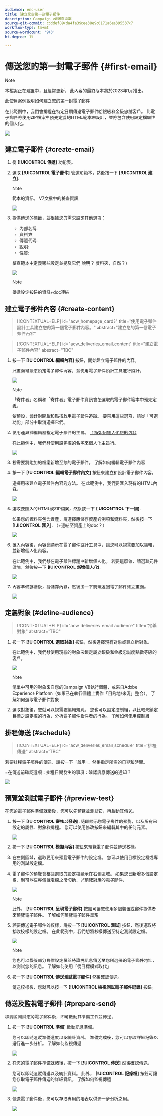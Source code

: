 ```yaml
---
audience: end-user
title: 建立您的第一封電子郵件
description: Campaign v8網頁檔案
source-git-commit: cdddef89cda4fa39cee38e9d0171a6ea395537c7
workflow-type: tm+mt
source-wordcount: '943'
ht-degree: 1%

---
```


# 傳送您的第一封電子郵件 {#first-email}

>[!NOTE]
>
>本檔案正在建置中，且經常更新。 此內容的最終版本將於2023年1月推出。

此使用案例說明如何建立您的第一封電子郵件

在此範例中，我們會排程在特定日期傳送電子郵件給銀級和金級忠誠客戶。 此電子郵件將使用ZIP檔案中預先定義的HTML範本來設計，並將包含使用設定檔屬性的個人化。

![](assets/delivery-list.png)

## 建立電子郵件 {#create-email}

1. 從 **[!UICONTROL 傳遞]** 功能表。
1. 選取 **[!UICONTROL 電子郵件]** 管道和範本，然後按一下 **[!UICONTROL 建立]**.

   >[!NOTE]
   >
   >範本的資訊。 V7文檔中的檢查資訊

   ![](assets/channel-template.png)

1. 提供傳送的標籤，並根據您的需求設定其他選項：

   * 內部名稱:
   * 資料夾:
   * 傳遞代碼:
   * 說明:
   * 性質:

   檢查範本中定義哪些設定並提及它們(說明？ 資料夾，自然？)

   ![](assets/email-properties.png)

   >[!NOTE]
   >
   >傳遞設定按鈕的資訊+doc連結

## 建立電子郵件內容 {#create-content}

>[!CONTEXTUALHELP]
>id="acw_homepage_card3"
>title="使用電子郵件設計工具建立您的第一個電子郵件內容。"
>abstract="建立您的第一個電子郵件內容"

>[!CONTEXTUALHELP]
>id="acw_deliveries_email_content"
>title="建立電子郵件內容"
>abstract="TBC"

1. 按一下 **[!UICONTROL 編輯內容]** 按鈕，開始建立電子郵件的內容。

   此畫面可讓您設定電子郵件內容，並使用電子郵件設計工具進行設計。

   ![](assets/edit-content.png)

   >[!NOTE]
   >
   >「寄件者」名稱和「寄件者」電子郵件資訊會在選取的電子郵件範本中預先定義。
   >
   >依預設，會針對開啟和點按啟用電子郵件追蹤。 要禁用這些選項，請從「可選功能」部分中取消選擇它們。

1. 使用運算式編輯器指定電子郵件的主旨。 [了解如何個人化您的內容](../personalization/personalize.md)

   在此範例中，我們想使用設定檔的名字來個人化主旨行。

   ![](assets/subject-line.png)

1. 視需要將附加的檔案新增至您的電子郵件。 了解如何編輯電子郵件內容

1. 按一下 **[!UICONTROL 編輯電子郵件內文]** 按鈕來建立和設計電子郵件內容。

   選擇用來建立電子郵件內容的方法。 在此範例中，我們要匯入現有的HTML內容。

   ![](assets/import-html.png)

1. 選取要匯入的HTML或ZIP檔案，然後按一下 **[!UICONTROL 下一個]**.

   如果您的資料夾包含資產，請選擇應儲存資產的例項和資料夾，然後按一下 **[!UICONTROL 匯入]**. （+連結至資產上的doc？）

   ![](assets/import-folder.png)

1. 匯入內容後，內容會顯示在電子郵件設計工具中，讓您可以視需要加以編輯，並新增個人化內容。

   在此範例中，我們想在電子郵件標題中新增個人化。 若要這麼做，請選取元件區塊，然後按一下 **[!UICONTROL 新增個人化]**.

   ![](assets/add-perso.png)

1. 內容準備就緒後，請儲存內容，然後按一下箭頭返回電子郵件建立畫面。

   ![](assets/save-content.png)

## 定義對象 {#define-audience}

>[!CONTEXTUALHELP]
>id="acw_deliveries_email_audience"
>title="定義對象"
>abstract="TBC"

1. 按一下 **[!UICONTROL 選取對象]** 按鈕，然後選擇現有對象或建立新對象。

   在此範例中，我們想使用現有的對象來鎖定屬於銀級和金級忠誠度點數等級的客戶。

   ![](assets/create-audience.png)

   >[!NOTE]
   >
   >清單中可用的對象來自您的Campaign V8執行個體，或來自Adobe Experience Platform（如果已在執行個體上實作「目的地/來源」整合）。 了解如何選取電子郵件對象

1. 選取對象後，您就可以視需要編輯規則。 您也可以設定控制組，以比較未鎖定目標之設定檔的行為，分析電子郵件收件者的行為。 了解如何使用控制組

## 排程傳送 {#schedule}

>[!CONTEXTUALHELP]
>id="acw_deliveries_email_schedule"
>title="排程傳送"
>abstract="TBC"

若要排程電子郵件的傳送，請按一下「啟用」，然後指定所需的日期和時間。

=在傳送前確認選項：排程日期發生的事項：確認訊息傳送的通知？

![](assets/schedule.png)

## 預覽並測試電子郵件 {#preview-test}

在您的電子郵件準備就緒後，您可以先預覽並測試它，再啟動其傳送。

1. 按一下 **[!UICONTROL 審核以發送]**. 隨即顯示您電子郵件的預覽，以及所有已設定的屬性、對象和排程。 您可以使用修改按鈕來編輯其中的任何元素。

   ![](assets/review-email.png)

1. 按一下 **[!UICONTROL 模擬內容]** 按鈕來預覽電子郵件並傳送校樣。

1. 在左側區域，選取要用來預覽電子郵件的設定檔。 您可以使用目標設定檔或專用的測試設定檔。

1. 電子郵件的預覽會根據選取的設定檔顯示在右側區域。 如果您已新增多個設定檔，則可以在每個設定檔之間切換，以預覽對應的電子郵件。

   ![](assets/preview.png)

   >[!NOTE]
   >
   >此外， **[!UICONTROL 呈現電子郵件]** 按鈕可讓您使用多個裝置或郵件提供者來預覽電子郵件。 了解如何預覽電子郵件呈現

1. 若要傳送電子郵件的校樣，請按一下 **[!UICONTROL 測試]** 按鈕，然後選取將接收校樣的設定檔。 在此範例中，我們想將校樣傳送至特定測試設定檔。

   ![](assets/proof-test-profile.png)

   >[!NOTE]
   >
   >您也可以模擬部分目標設定檔並將證明訊息傳送至您所選擇的電子郵件地址，以測試您的訊息。 了解如何使用「從目標模式取代」

1. 按一下 **[!UICONTROL 傳送測試電子郵件]** 然後確認傳送。

   傳送校樣後，您就可以按一下 **[!UICONTROL 檢視測試電子郵件記錄]** 按鈕。

## 傳送及監視電子郵件 {#prepare-send}

檢閱並測試您的電子郵件後，即可啟動其準備工作並傳送。

1. 按一下 **[!UICONTROL 準備]** 啟動訊息準備。

   您可以即時追蹤準備進度以及統計資料。 準備完成後，您可以存取詳細記錄以進行進一步分析。 了解如何監視傳遞

   ![](assets/preparation.png)

1. 在您的電子郵件準備就緒後，按一下 **[!UICONTROL 傳送]** 然後確認傳送。

   您可以即時追蹤傳送以及統計資料。 此外， **[!UICONTROL 記錄檔]** 按鈕可讓您存取電子郵件傳送的詳細資訊。 了解如何監視傳遞

   ![](assets/logs.png)

1. 傳送電子郵件後，您可以存取專用的報表以供進一步分析之用。

   ![](assets/reports.png)
